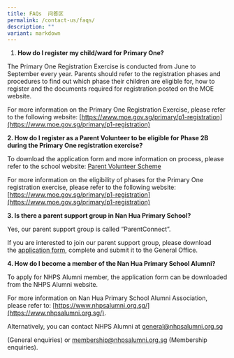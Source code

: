 ```yaml
---
title: FAQs  问答区
permalink: /contact-us/faqs/
description: ""
variant: markdown
---
```

1.  **How do I register my child/ward for Primary One?**
    
  
The Primary One Registration Exercise is conducted from June to September every year. Parents should refer to the registration phases and procedures to find out which phase their children are eligible for, how to register and the documents required for registration posted on the MOE website.
    
      
    
For more information on the Primary One Registration Exercise, please refer to the following website: [https://www.moe.gov.sg/primary/p1-registration](https://www.moe.gov.sg/primary/p1-registration)


**2.  How do I register as a Parent Volunteer to be eligible for Phase 2B during the Primary One registration exercise?**
    
      
    
To download the application form and more information on process, please refer to the school website: [Parent Volunteer Scheme](/our-school/school-information/parent-volunteer-scheme/)
    
      
    
For more information on the eligibility of phases for the Primary One registration exercise, please refer to the following website: [https://www.moe.gov.sg/primary/p1-registration](https://www.moe.gov.sg/primary/p1-registration)


**3.  Is there a parent support group in Nan Hua Primary School?**
    
      
    
Yes, our parent support group is called “ParentConnect”.
    
If you are interested to join our parent support group, please download the [application form](/files/Application%20Forms/Parent%20Connect%20Application%20Form.pdf), complete and submit it to the General Office.

**4.  How do I become a member of the Nan Hua Primary School Alumni?**
    
   
To apply for NHPS Alumni member, the application form can be downloaded from the NHPS Alumni website.
    
      
    
For more information on Nan Hua Primary School Alumni Association, please refer to: [https://www.nhpsalumni.org.sg/](https://www.nhpsalumni.org.sg/).
    
      
    
Alternatively, you can contact NHPS Alumni at [general@nhpsalumni.org.sg](mailto:general@nhpsalumni.org.sg)
    
(General enquiries) or [membership@nhpsalumni.org.sg](mailto:membership@nhpsalumni.org.sg) (Membership enquiries).
